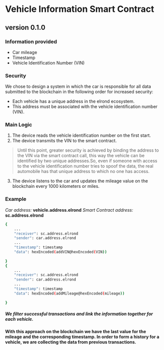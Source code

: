 # Vehicle Information Smart Contract
## version 0.1.0

###  Information provided
- Car mileage
- Timestamp
- Vehicle Identification Number (VIN)

### Security 
We chose to design a system in which the car is responsible for all data submitted to the blockchain in the following order for increased security:
- Each vehicle has a unique address in the elrond ecosystem.
- This address must be associated with the vehicle identification number (VIN).

### Main Logic
1. The device reads the vehicle identification number on the first start.
2. The device transmits the VIN to the smart contract.
>Until this point, greater security is achieved by binding the address to the VIN via the smart contract call, this way the vehicle can be identified by two unique addresses.So, even if someone with access to the vehicle identification number tries to spoof the data, the real automobile has that unique address to which no one has access.
3. The device listens to the car and updates the mileage value on the blockchain every 1000 kilometers or miles.


### Example 

*Car address:* **vehicle.address.elrond**
*Smart Contract address:* **sc.address.elrond**

```sh
{
    ...
    "receiver": sc.address.elrond
    "sender": car.address.elrond
    ...
    "timestamp": timestamp
    "data": hexEncoded(addVIN@hexEncoded(VIN))
    
} 
{
    ...
    "receiver": sc.address.elrond
    "sender": car.address.elrond
    ...
    "timestamp": timestamp
    "data": hexEncoded(addMileage@hexEncoded(mileage))
    
}

```
##### We filter successful transactions and link the information together for each vehicle.
#### With this approach on the blockchain we have the last value for the mileage and the corresponding timestamp. In order to form a history for a vehicle, we are collecting the data from previous transactions.

